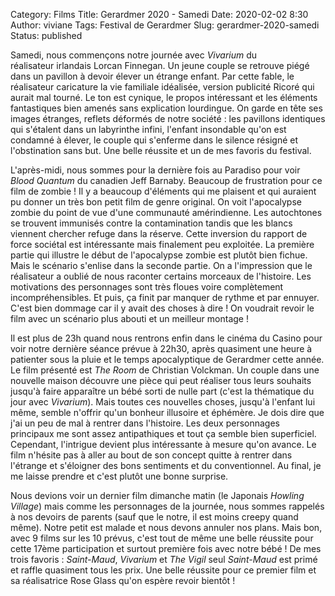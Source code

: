 Category: Films
Title: Gerardmer 2020 - Samedi 
Date: 2020-02-02 8:30
Author: viviane
Tags: Festival de Gerardmer
Slug: gerardmer-2020-samedi
Status: published

Samedi, nous commençons notre journée avec *Vivarium* du réalisateur irlandais Lorcan Finnegan. Un jeune couple se retrouve piégé dans un pavillon à devoir élever un étrange enfant. Par cette fable, le réalisateur caricature la vie familiale idéalisée, version publicité Ricoré qui aurait mal tourné. Le ton est cynique, le propos intéressant et les éléments fantastiques bien amenés sans explication lourdingue. On garde en tête ses images étranges, reflets déformés de notre société : les pavillons identiques qui s'étalent dans un labyrinthe infini, l'enfant insondable qu'on est condamné à élever, le couple qui s'enferme dans le silence résigné et l'obstination sans but. Une belle réussite et un de mes favoris du festival.

L'après-midi, nous sommes pour la dernière fois au Paradiso pour voir *Blood Quantum* du canadien Jeff Barnaby. Beaucoup de frustration pour ce film de zombie ! Il y a beaucoup d'éléments qui me plaisent et qui auraient pu donner un très bon petit film de genre original. On voit l'apocalypse zombie du point de vue d'une communauté amérindienne. Les autochtones se trouvent immunisés contre la contamination tandis que les blancs viennent chercher refuge dans la réserve. Cette inversion du rapport de force sociétal est intéressante mais finalement peu exploitée. La première partie qui illustre le début de l'apocalypse zombie est plutôt bien fichue. Mais le scénario s'enlise dans la seconde partie. On a l'impression que le réalisateur a oublié de nous raconter certains morceaux de l'histoire. Les motivations des personnages sont très floues voire complètement incompréhensibles. Et puis, ça finit par manquer de rythme et par ennuyer. C'est bien dommage car il y avait des choses à dire ! On voudrait revoir le film avec un scénario plus abouti et un meilleur montage !

Il est plus de 23h quand nous rentrons enfin dans le cinéma du Casino pour voir notre dernière séance prévue à 22h30, après quasiment une heure à patienter sous la pluie et le temps apocalyptique de Gerardmer cette année. Le film présenté est *The Room* de Christian Volckman. Un couple dans une nouvelle maison découvre une pièce qui peut réaliser tous leurs souhaits jusqu'à faire apparaître un bébé sorti de nulle part (c'est la thématique du jour avec *Vivarium*). Mais toutes ces nouvelles choses, jusqu'à l'enfant lui même, semble n'offrir qu'un bonheur illusoire et éphémère. Je dois dire que j'ai un peu de mal à rentrer dans l'histoire. Les deux personnages principaux me sont assez antipathiques et tout ça semble bien superficiel. Cependant, l'intrigue devient plus intéressante à mesure qu'on avance. Le film n'hésite pas à aller au bout de son concept quitte à rentrer dans l'étrange et s'éloigner des bons sentiments et du conventionnel. Au final, je me laisse prendre et c'est plutôt une bonne surprise.

Nous devions voir un dernier film dimanche matin (le Japonais *Howling Village*) mais comme les personnages de la journée, nous sommes rappelés à nos devoirs de parents (sauf que le notre, il est moins creepy quand même). Notre petit est malade et nous devons annuler nos plans. Mais bon, avec 9 films sur les 10 prévus, c'est tout de même une belle réussite pour cette 17ème participation et surtout première fois avec notre bébé ! De mes trois favoris : *Saint-Maud*, *Vivarium* et *The Vigil* seul *Saint-Maud* est primé et raffle quasiment tous les prix. Une belle réussite pour ce premier film et sa réalisatrice Rose Glass qu'on espère revoir bientôt ! 
